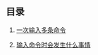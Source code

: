 ## 目录

1.  [一次输入多条命令](https://github.com/seven-son/linux_day/blob/master/command/command)

2.  [输入命令时会发生什么事情]()
